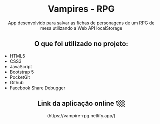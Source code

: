 
<h1 align="center">Vampires - RPG</h1>

<div align="center">
  <p>
  App desenvolvido para salvar as fichas de personagens de um RPG de mesa utilizando a Web API localStorage
  </p>
  
  <h2>O que foi utilizado no projeto:</h2>
  
  <ul align="left">
    <li>HTML5</li>
    <li>CSS3</li>
    <li>JavaScript</li>
    <li>Bootstrap 5</li>
    <li>PocketGit</li>
    <li>Github</li>
    <li>Facebook Share Debugger</li>
  </ul>
  
  <h2>Link da aplicação online 👇🏼</h2>
  (https://vampire-rpg.netlify.app/)
</div>


